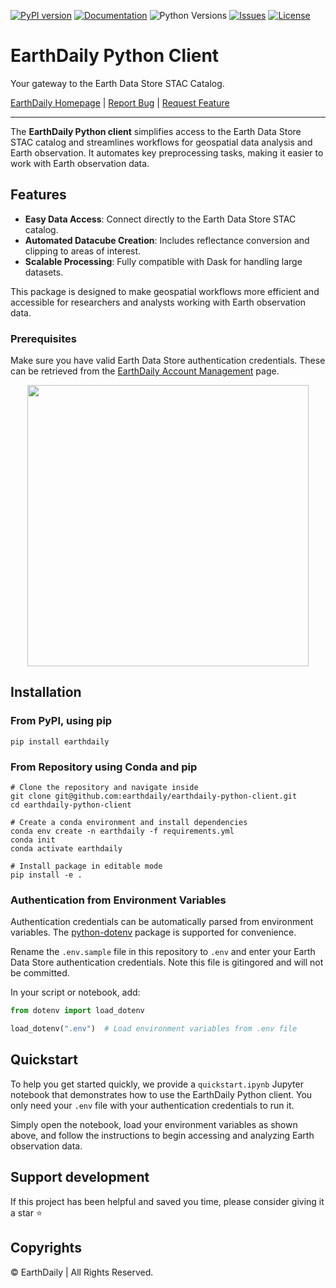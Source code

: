 [![PyPI version](https://badge.fury.io/py/earthdaily.svg)](https://badge.fury.io/py/earthdaily)
[![Documentation](https://img.shields.io/badge/Documentation-Online-brightgreen.svg)](https://earthdaily.github.io/earthdaily-python-client/)
![Python Versions](https://img.shields.io/badge/Python-3.10%20|%203.11%20|%203.12-blue)
[![Issues](https://img.shields.io/github/issues/earthdaily/earthdaily-python-client.svg)](https://github.com/earthdaily/earthdaily-python-client/issues)
[![License](https://img.shields.io/badge/license-MIT-blue)](#license)

# EarthDaily Python Client

Your gateway to the Earth Data Store STAC Catalog.

[EarthDaily Homepage](https://earthdaily.com) |
[Report Bug](https://github.com/earthdaily/earthdaily-python-client/issues) |
[Request Feature](https://github.com/earthdaily/earthdaily-python-client/issues)

---

The **EarthDaily Python client** simplifies access to the Earth Data Store STAC catalog and streamlines workflows for geospatial data analysis and Earth observation. It automates key preprocessing tasks, making it easier to work with Earth observation data.

## Features

- **Easy Data Access**: Connect directly to the Earth Data Store STAC catalog.
- **Automated Datacube Creation**: Includes reflectance conversion and clipping to areas of interest.
- **Scalable Processing**: Fully compatible with Dask for handling large datasets.

This package is designed to make geospatial workflows more efficient and accessible for researchers and analysts working with Earth observation data.

### Prerequisites

Make sure you have valid Earth Data Store authentication credentials. These can be retrieved from the [EarthDaily Account Management](https://console.earthdaily.com/account) page.

<p align="center">
<img src="https://github.com/earthdaily/earthdaily-python-client/raw/legacy/0.x/docs/assets/images/account.png" width="450">
</p>

## Installation

### From PyPI, using pip

`pip install earthdaily`

### From Repository using Conda and pip

```console
# Clone the repository and navigate inside
git clone git@github.com:earthdaily/earthdaily-python-client.git
cd earthdaily-python-client

# Create a conda environment and install dependencies
conda env create -n earthdaily -f requirements.yml
conda init
conda activate earthdaily

# Install package in editable mode
pip install -e .
```

### Authentication from Environment Variables

Authentication credentials can be automatically parsed from environment variables.
The [python-dotenv](https://github.com/theskumar/python-dotenv) package is supported for convenience.

Rename the `.env.sample` file in this repository to `.env` and enter your Earth Data Store authentication credentials. 
Note this file is gitingored and will not be committed.

In your script or notebook, add:

```python
from dotenv import load_dotenv

load_dotenv(".env")  # Load environment variables from .env file
```

## Quickstart
To help you get started quickly, we provide a `quickstart.ipynb` Jupyter notebook that demonstrates how to use the EarthDaily Python client. You only need your `.env` file with your authentication credentials to run it. 

Simply open the notebook, load your environment variables as shown above, and follow the instructions to begin accessing and analyzing Earth observation data.

## Support development

If this project has been helpful and saved you time, please consider giving it a star ⭐

## Copyrights

© EarthDaily | All Rights Reserved.
